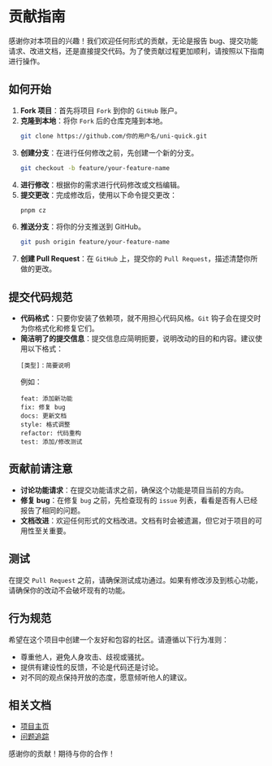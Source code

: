 # 贡献指南

感谢你对本项目的兴趣！我们欢迎任何形式的贡献，无论是报告 bug、提交功能请求、改进文档，还是直接提交代码。为了使贡献过程更加顺利，请按照以下指南进行操作。

## 如何开始

1. **Fork 项目**：首先将项目 `Fork` 到你的 `GitHub` 账户。
2. **克隆到本地**：将你 `Fork` 后的仓库克隆到本地。
   ```bash
   git clone https://github.com/你的用户名/uni-quick.git
   ```
3. **创建分支**：在进行任何修改之前，先创建一个新的分支。
   ```bash
   git checkout -b feature/your-feature-name
   ```
4. **进行修改**：根据你的需求进行代码修改或文档编辑。
5. **提交更改**：完成修改后，使用以下命令提交更改：
   ```bash
   pnpm cz
   ```
6. **推送分支**：将你的分支推送到 GitHub。
   ```bash
   git push origin feature/your-feature-name
   ```
7. **创建 Pull Request**：在 `GitHub` 上，提交你的 `Pull Request`，描述清楚你所做的更改。

## 提交代码规范

- **代码格式**：只要你安装了依赖项，就不用担心代码风格。`Git` 钩子会在提交时为你格式化和修复它们。
- **简洁明了的提交信息**：提交信息应简明扼要，说明改动的目的和内容。建议使用以下格式：
  ```
  [类型]：简要说明
  ```
  例如：
  ```
  feat: 添加新功能
  fix: 修复 bug
  docs: 更新文档
  style: 格式调整
  refactor: 代码重构
  test: 添加/修改测试
  ```

## 贡献前请注意

- **讨论功能请求**：在提交功能请求之前，确保这个功能是项目当前的方向。
- **修复 bug**：在修复 `bug` 之前，先检查现有的 `issue` 列表，看看是否有人已经报告了相同的问题。
- **文档改进**：欢迎任何形式的文档改进。文档有时会被遗漏，但它对于项目的可用性至关重要。

## 测试

在提交 `Pull Request` 之前，请确保测试成功通过。如果有修改涉及到核心功能，请确保你的改动不会破坏现有的功能。

## 行为规范

希望在这个项目中创建一个友好和包容的社区。请遵循以下行为准则：

- 尊重他人，避免人身攻击、歧视或骚扰。
- 提供有建设性的反馈，不论是代码还是讨论。
- 对不同的观点保持开放的态度，愿意倾听他人的建议。

## 相关文档

- [项目主页](https://github.com/keeplearning66/uni-quick)
- [问题追踪](https://github.com/keeplearning66/uni-quick/issues)

感谢你的贡献！期待与你的合作！
